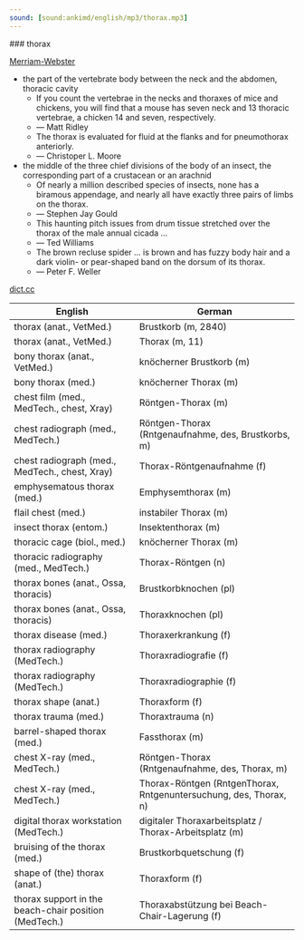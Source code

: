 ```yaml
---
sound: [sound:ankimd/english/mp3/thorax.mp3]
---
```


\### thorax

[Merriam-Webster](https://www.merriam-webster.com/dictionary/thorax)

- the part of the vertebrate body between the neck and the abdomen, thoracic cavity
    - If you count the vertebrae in the necks and thoraxes of mice and chickens, you will find that a mouse has seven neck and 13 thoracic vertebrae, a chicken 14 and seven, respectively.
    - — Matt Ridley
    - The thorax is evaluated for fluid at the flanks and for pneumothorax anteriorly.
    - — Christoper L. Moore
- the middle of the three chief divisions of the body of an insect, the corresponding part of a crustacean or an arachnid
    - Of nearly a million described species of insects, none has a biramous appendage, and nearly all have exactly three pairs of limbs on the thorax.
    - — Stephen Jay Gould
    - This haunting pitch issues from drum tissue stretched over the thorax of the male annual cicada …
    - — Ted Williams
    - The brown recluse spider … is brown and has fuzzy body hair and a dark violin- or pear-shaped band on the dorsum of its thorax.
    - — Peter F. Weller

[dict.cc](https://www.dict.cc/thorax)

| English        | German       |
| -------------- | ------------ |
| thorax (anat., VetMed.) | Brustkorb (m, 2840) |
| thorax (anat., VetMed.) | Thorax (m, 11) |
| bony thorax (anat., VetMed.) | knöcherner Brustkorb (m) |
| bony thorax (med.) | knöcherner Thorax (m) |
| chest film (med., MedTech., chest, Xray) | Röntgen-Thorax (m) |
| chest radiograph (med., MedTech.) | Röntgen-Thorax (Rntgenaufnahme, des, Brustkorbs, m) |
| chest radiograph (med., MedTech., chest, Xray) | Thorax-Röntgenaufnahme (f) |
| emphysematous thorax (med.) | Emphysemthorax (m) |
| flail chest (med.) | instabiler Thorax (m) |
| insect thorax (entom.) | Insektenthorax (m) |
| thoracic cage (biol., med.) | knöcherner Thorax (m) |
| thoracic radiography (med., MedTech.) | Thorax-Röntgen (n) |
| thorax bones (anat., Ossa, thoracis) | Brustkorbknochen (pl) |
| thorax bones (anat., Ossa, thoracis) | Thoraxknochen (pl) |
| thorax disease (med.) | Thoraxerkrankung (f) |
| thorax radiography (MedTech.) | Thoraxradiografie (f) |
| thorax radiography (MedTech.) | Thoraxradiographie (f) |
| thorax shape (anat.) | Thoraxform (f) |
| thorax trauma (med.) | Thoraxtrauma (n) |
| barrel-shaped thorax (med.) | Fassthorax (m) |
| chest X-ray <CXR> (med., MedTech.) | Röntgen-Thorax (Rntgenaufnahme, des, Thorax, m) |
| chest X-ray <CXR> (med., MedTech.) | Thorax-Röntgen (RntgenThorax, Rntgenuntersuchung, des, Thorax, n) |
| digital thorax workstation (MedTech.) | digitaler Thoraxarbeitsplatz / Thorax-Arbeitsplatz (m) |
| bruising of the thorax (med.) | Brustkorbquetschung (f) |
| shape of (the) thorax (anat.) | Thoraxform (f) |
| thorax support in the beach-chair position (MedTech.) | Thoraxabstützung bei Beach-Chair-Lagerung (f) |
